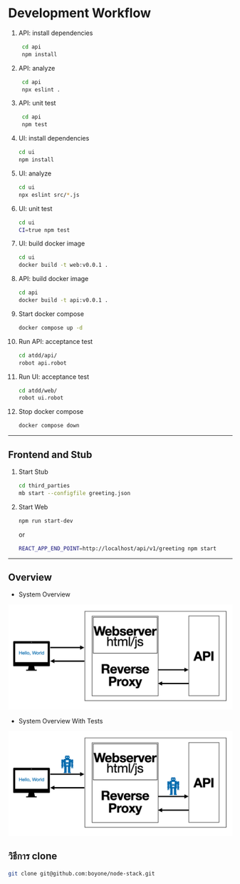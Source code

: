 # Development Workflow

1. API: install dependencies

   ```sh
    cd api
    npm install
   ```

2. API: analyze

   ```sh
    cd api
    npx eslint .
   ```

3. API: unit test

   ```sh
    cd api
    npm test
   ```

4. UI: install dependencies

   ```sh
   cd ui
   npm install
   ```

5. UI: analyze

   ```sh
   cd ui
   npx eslint src/*.js
   ```

6. UI: unit test

   ```sh
   cd ui
   CI=true npm test
   ```

7. UI: build docker image

   ```sh
   cd ui
   docker build -t web:v0.0.1 .
   ```

8. API: build docker image

   ```sh
   cd api
   docker build -t api:v0.0.1 .
   ```

9. Start docker compose

   ```sh
   docker compose up -d
   ```

10. Run API: acceptance test

    ```sh
    cd atdd/api/
    robot api.robot
    ```

11. Run UI: acceptance test

    ```sh
    cd atdd/web/
    robot ui.robot
    ```

12. Stop docker compose

    ```sh
    docker compose down
    ```

---

## Frontend and Stub

1. Start Stub

   ```sh
   cd third_parties
   mb start --configfile greeting.json
   ```

2. Start Web

   ```sh
   npm run start-dev
   ```

   or

   ```sh
   REACT_APP_END_POINT=http://localhost/api/v1/greeting npm start
   ```

---

## Overview

- System Overview

![overview](images/overview.png)

- System Overview With Tests

![overview with tests](images/overview-with-tests.png)

## วิธีการ clone

   ```sh
   git clone git@github.com:boyone/node-stack.git
   ```